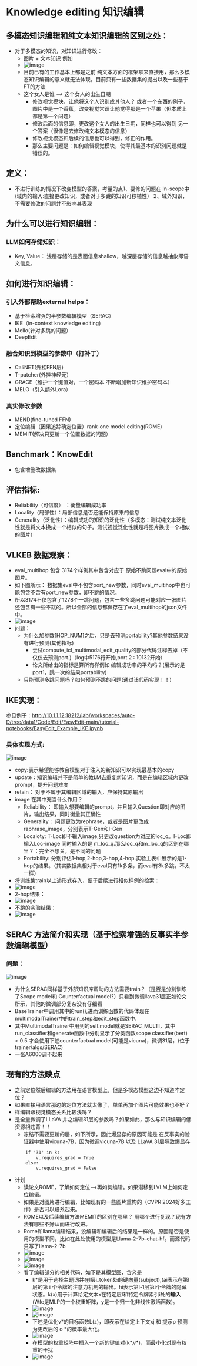 # Knowledge editing 知识编辑
## 多模态知识编辑和纯文本知识编辑的区别之处：
 * 对于多模态的知识，对知识进行修改：
   * 图片 + 文本知识 例如
   * ![image](https://github.com/bixie6868/dailyNote/assets/78329110/f6c8055b-ee94-4b77-adf5-22beea59f99b)
   * 目前已有的工作基本上都是之前 纯文本方面的框架拿来直接用，那么多模态知识编辑的意义就无法体现。目前只有一些数据集的提出以及一些基于FT的方法
   * 这个女人是谁 --> 这个女人的出生日期
     * 修改视觉模块，让他将这个人识别成其他人？ 或者一个东西的例子，图片中是一个香蕉，改变视觉常识让他觉得那是一个苹果（但本质上都是第一个问题）
     * 修改后面的信息即，更改这个女人的出生日期，同样也可以得到 另一个答案（很像是去修改纯文本模态的信息）
     * 修改视觉模态和后续的信息也可以得到，修正的作用。
     * 那么主要问题是：如何编辑视觉模块，使得其最基本的识别问题就是错误的。
## 定义：
  * 不进行训练的情况下改变模型的答案，考量的点1、要修的问题在 In-scope中(域内的输入:直接更改知识，或者对于多跳的知识可移植性） 2、域外知识，不需要修改的问题并不影响其表现
## 为什么可以进行知识编辑：
### LLM如何存储知识：
  *  Key, Value： 浅层存储的是表面信息shallow，越深层存储的信息越抽象即语义信息。
## 如何进行知识编辑：
### 引入外部帮助external helps：
 * 基于检索增强的半参数编辑模型（SERAC）
 * IKE（in-context knowledge editing)
 * Mello(针对多跳的问题）
 * DeepEdit
### 融合知识到模型的参数中（打补丁）
 * CaliNET(外挂FFN层)
 * T-patcher(外挂神经元）
 * GRACE（维护一个键值对，一个密码本 不断增加新知识维护密码本）
 * MELO（引入额外Lora）
### 真实修改参数
 * MEND(fine-tuned FFN)
 * 定位编辑（因果追踪确定位置）rank-one model editing(ROME)
 * MEMIT(解决只更新一个位置数据的问题）
## Banchmark：KnowEdit
 * 包含增删改数据集
## 评估指标:
 * Reliability（可信度） ：衡量编辑成功率
 * Locality（局部性）：局部信息是否还能保持原来的信息
 * Generality（泛化性）：编辑成功的知识的泛化性（多模态：测试纯文本泛化性就是将文本换成一个相似的句子。测试视觉泛化性就是将图片换成一个相似的图片）

## VLKEB 数据观察：
* eval_multihop 包含 3174个样例其中包含对应于 原始不跳问题eval中的原始图片。
* 如下图所示： 数据集eval中不包含port_new参数，同时eval_multihop中也可能包含不含有port_new参数，即不跳的情况。
* 所以3174不仅包含了1278个一跳问题，包含一些多跳问题可能对应一张图片还包含有一些不跳的。所以全部的信息都保存在了eval_multihop的json文件中。
* ![image](https://github.com/user-attachments/assets/b9eaac67-7cbd-4067-9550-e698107c31ab)
* 问题：
  * 为什么加参数[HOP_NUM]之后，只是去预测portability?其他参数结果没有进行预测(其他指标)
    * 尝试compute_icl_multimodal_edit_quality的部分代码注释去掉（不仅仅去预测port.)（log中5176行开始,port 2 : 10132开始）
    * 论文所给出的指标是算所有样例如 编辑成功率的平均吗？(展示的是port1，跳一次的结果portability)
  * 只能预测多跳问题吗？如何预测不跳的问题(通过该代码实现！！)
## IKE实现：
参见例子：http://10.1.1.12:18212/lab/workspaces/auto-D/tree/data1/Code/Edit/EasyEdit-main/tutorial-notebooks/EasyEdit_Example_IKE.ipynb
### 具体实现方式:
![image](https://github.com/bixie6868/dailyNote/assets/78329110/cc0355ad-805b-4e52-a60b-3f01e1d458f0)
* copy:表示希望能够教会模型对于注入的新知识可以实现最基本的copy
* update：知识编辑并不是简单的教LM去重复新知识，而是在编辑区域内更改prompt，提升问题难度
* retain： 对于不属于其编辑区域的输入，应保持其原输出
* image 在其中充当什么作用？
    * Reliability： 即输入想要编辑的prompt，并且输入Question即对应的图片，输出结果，同时衡量其正确性
    * Generality： 问题更改为rephrase，或者是图片更改成raphrase_image，分别表示T-Gen和I-Gen
    * Localoty: T-Loc即不输入image,只更改question为对应的loc_q。I-Loc即输入Loc-image 同时输入的是 m_loc_q.那么loc_q和m_loc_q的区别在哪里？：完全不想关，是不同的问题
    * Portability: 分别评估1-hop,2-hop,3-hop,4-hop.实验主表中展示的是1-hop的结果。（其实数据集相对于eval只有1k多条，而eval有3k多跳，不太一样）
* 将训练集train以上述形式存入，便于后续进行相似样例的检索：
* ![image](https://github.com/bixie6868/dailyNote/assets/78329110/a9f376ae-519a-4312-aa4d-c7c312777896)
* 2-hop结果：
* ![image](https://github.com/user-attachments/assets/fe12c925-c4c1-4abc-9636-7aed156a7173)
* 不跳的实验结果：
* ![image](https://github.com/user-attachments/assets/3ea5f571-7317-460b-9af1-13856896cc1f)
## SERAC 方法简介和实现（基于检索增强的反事实半参数编辑模型）

### 问题：
![image](https://github.com/user-attachments/assets/845ac1c2-bd1e-4162-8973-fd1f32270677)
* 为什么SERAC同样基于外部知识库帮助的方法需要train？（是否是分别训练了Scope model和 Counterfactual model?）只看到微调llava31层正如论文所示，其他的微调部分复杂没有仔细看
* BaseTrainer中调用其中的run(),进而训练函数的代码体现在multimodalTrainer中的train_step和edit_step函数中.
* 其中MultimodalTrainer中用到的self.model就是SERAC_MULTI，其中run_classifier和generate函数中分别显示了分类函数scope classifier(bert) > 0.5 才会使用下述counterfactual model(可能是vicuna)，微调31层，(位于trainer/algs/SERAC)
* 一张A6000调不起来

## 现有的方法缺点
* 之前定位然后编辑的方法用在语言模型上，但是多模态模型这边不知道咋定位？
* 如果直接用语言那边的定位方法就太像了，单单再加个图片可能效果也不好？
* 样编辑跟视觉模态关系比较浅吗？
* 是全量微调了LLaVA 并之编辑31层的参数吗？如果如此，那么与知识编辑的低资源相违背！！
  * 冻结不需要更新的层，如下所示，因此爆显存的原因可能是 在反事实的验证器中使用vicuna-7B，因为微调vicuna-7B 以及 LLaVA 31层导致爆显存
  ```
      if '31' in k:
          v.requires_grad = True
      else:
          v.requires_grad = False
    ```
* 计划
  * 读论文ROME，了解如何定位-->再如何编辑。如果潜移到LVLM上如何定位编辑。
  * 如果是对图片进行编辑，比如现有的一些图片重构的（CVPR 2024好多工作）是否可以联系起来。
  * ROME以及后续编辑方法MEMIT的区别在哪里？ 用哪个进行复现？现有方法有哪些不好从而进行改进。
  * Rome和llama编辑结果，没编辑和编辑后的结果是一样的。原因是否是使用的模型不同，比如在此处使用的模型是Llama-2-7b-chat-hf。而源代码只写了llama-2-7b
  * ![image](https://github.com/user-attachments/assets/abd443ed-3da5-4f8d-9f9a-8db72f01cd4e)
  * ![image](https://github.com/user-attachments/assets/ce1fde82-4987-486b-b085-5728e8cd1f87)
  * ![image](https://github.com/user-attachments/assets/760a3966-473a-442b-bcdc-8920bf5ce12c)
  * 看了编辑部分的相关代码，如下是其模型图，含义是
      * k*是用于选择主题词并在l层i_token处的键向量(subject),(ai表示在第l层的第 i 个令牌的注意力机制的输出。hi表示第l-1层第i个令牌的隐藏状态。k(x)用于计算给定文本x在特定层l和特定令牌索引i处的**输入**(Wfc是MLP的一个权重矩阵，y是一个归一化非线性激活函数)。
      * ![image](https://github.com/user-attachments/assets/28b281e6-a4bd-4480-a15e-dc97e15741be)
      * ![image](https://github.com/user-attachments/assets/84ba4740-fdf3-4a11-90db-7acbc598db1a)
      * 下述是优化v*的目标函数L(z)，即表示在给定上下文xj 和 提示p 预测为更改后的 o *的概率最大化。
      * ![image](https://github.com/user-attachments/assets/d6b590a6-541d-40d3-8db9-5762311fa59f)
      * 在模型的权重矩阵中插入一个新的键值对(k*,v*)，而最小化对现有权重的干扰
      * ![image](https://github.com/user-attachments/assets/4bad09c7-b69f-4abc-b899-51a7f1736006)






